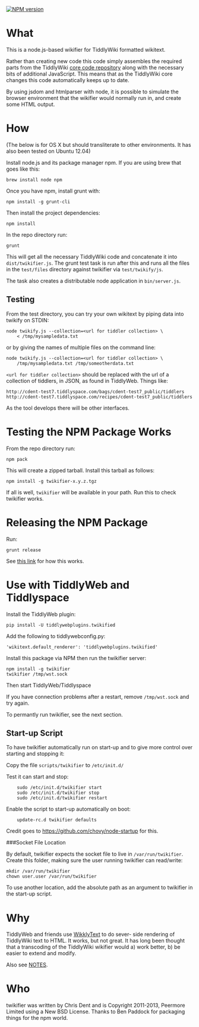 [![NPM version](https://badge.fury.io/js/twikifier.png)](http://badge.fury.io/js/twikifier)

# What

This is a node.js-based wikifier for TiddlyWiki formatted wikitext.

Rather than creating new code this code simply assembles the required
parts from the TiddlyWiki
[core code repository](http://svn.tiddlywiki.org/Trunk/core/js/) along
with the necessary bits of additional JavaScript. This means that as
the TiddlyWiki core changes this code automatically keeps up to date.

By using jsdom and htmlparser with node, it is possible to simulate the
browser environment that the wikifier would normally run in, and create
some HTML output.

# How

(The below is for OS X but should transliterate to other environments.
It has also been tested on Ubuntu 12.04)

Install node.js and its package manager npm. If you are using brew that
goes like this:

    brew install node npm

Once you have npm, install grunt with:

    npm install -g grunt-cli

Then install the project dependencies:

    npm install

In the repo directory run:

    grunt

This will get all the necessary TiddlyWiki code and concatenate it into
`dist/twikifier.js`. The grunt test task is run after this and runs all
the files in the `test/files` directory against twikifier via
`test/twikify/js`.

The task also creates a distributable node application in `bin/server.js`.

## Testing

From the test directory, you can try your own wikitext by piping data
into twikify on STDIN:

    node twikify.js --collection=<url for tiddler collection> \
        < /tmp/mysampledata.txt

or by giving the names of multiple files on the command line:

    node twikify.js --collection=<url for tiddler collection> \
        /tmp/mysampledata.txt /tmp/someotherdata.txt

`<url for tiddler collection>` should be replaced with the url of a
collection of tiddlers, in JSON, as found in TiddlyWeb. Things like:

    http://cdent-test7.tiddlyspace.com/bags/cdent-test7_public/tiddlers
    http://cdent-test7.tiddlyspace.com/recipes/cdent-test7_public/tiddlers

As the tool develops there will be other interfaces.

# Testing the NPM Package Works

From the repo directory run:

    npm pack

This will create a zipped tarball.  Install this tarball as follows:

    npm install -g twikifier-x.y.z.tgz

If all is well, `twikifier` will be available in your path. Run this to
check twikifier works.

# Releasing the NPM Package

Run:

    grunt release

See [this link](https://npmjs.org/package/grunt-release#readme) for how
this works.

# Use with TiddlyWeb and Tiddlyspace

Install the TiddlyWeb plugin:

    pip install -U tiddlywebplugins.twikified

Add the following to tiddlywebconfig.py:

    'wikitext.default_renderer': 'tiddlywebplugins.twikified'

Install this package via NPM then run the twikifier server:

    npm install -g twikifier
    twikifier /tmp/wst.sock

Then start TiddlyWeb/Tiddlyspace

If you have connection problems after a restart, remove `/tmp/wst.sock`
and try again.

To permantly run twikifier, see the next section.

## Start-up Script

To have twikifier automatically run on start-up and to give more control
over starting and stopping it:

Copy the file `scripts/twikifier` to `/etc/init.d/`

Test it can start and stop:

        sudo /etc/init.d/twikifier start
        sudo /etc/init.d/twikifier stop
        sudo /etc/init.d/twikifier restart
        
Enable the script to start-up automatically on boot:

        update-rc.d twikifier defaults

Credit goes to https://github.com/chovy/node-startup for this.

###Socket File Location

By default, twikifier expects the socket file to live in
`/var/run/twikifier`. Create this folder, making sure the user running
twikifier can read/write:

    mkdir /var/run/twikifier
    chown user.user /var/run/twikifier

To use another location, add the absolute path as an argument to
twikifier in the start-up script.

# Why

TiddlyWeb and friends use [WikklyText](http://wikklytext.com/) to do sever-
side rendering of TiddlyWiki text to HTML. It works, but not great. It
has long been thought that a transcoding of the TiddlyWiki wikifier
would a) work better, b) be easier to extend and modify.

Also see [NOTES](/NOTES.md).

# Who

twikifier was written by Chris Dent and is Copyright 2011-2013, Peermore
Limited using a New BSD License. Thanks to Ben Paddock for packaging
things for the npm world.

